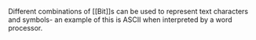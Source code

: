 Different combinations of [[Bit]]s can be used to represent text characters and symbols- an example of this is ASCII when interpreted by a word processor. 